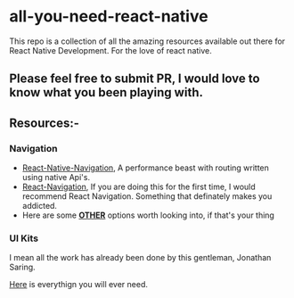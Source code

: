 # all-you-need-react-native
This repo is a collection of all the amazing resources available out there for React Native Development. For the love of react native. 

## Please feel free to submit PR, I would love to know what you been playing with.

## Resources:-

### Navigation
* [React-Native-Navigation](https://github.com/wix/react-native-navigation), A performance beast with routing written using native Api's.
* [React-Navigation](https://reactnavigation.org/docs/), If you are doing this for the first time, I would recommend React Navigation. Something that definately makes you addicted. 
* Here are some [**OTHER**](https://reactnavigation.org/docs/en/navigating.html) options worth looking into, if that's your thing


### UI Kits
 
I mean all the work has already been done by this gentleman, Jonathan Saring.

[Here](https://blog.bitsrc.io/11-react-native-component-libraries-you-should-know-in-2018-71d2a8e33312) is everythign you will ever need.
